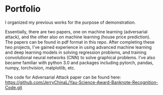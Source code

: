 # Portfolio
I organized my previous works for the purpose of demonstration. 

Essentially, there are two papers, one on machine learning (adversarial attack), and the other also on machine learning (house price prediction). The papers can be found in pdf format in this repo. After completing these two projects, I've gained experience in using advanced machine learning  and deep learning models in solving regression problems, and training convolutional neural networks (CNN) to solve graphical problems. I've also became familiar with python 3.0 and packages including pytorch, pandas, numpy, torchvision, matplotlib, etc.

The code for Adversarial Attack paper can be found here: https://github.com/JerryChinaL/Yau-Science-Award-Banknote-Recognition-Code.git

